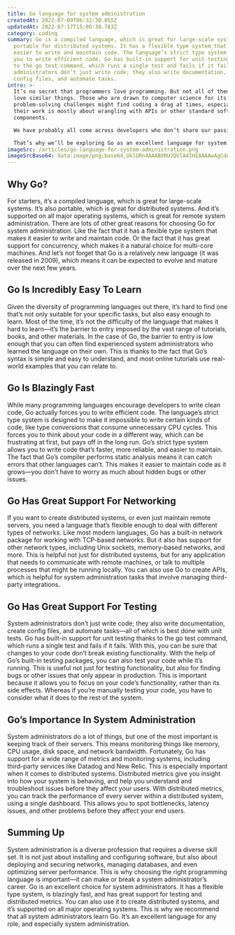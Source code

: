 ```yaml
---
title: Go language for system administration
createdAt: 2022-07-09T06:32:30.055Z
updatedAt: 2022-07-17T15:00:30.783Z
category: coding
summary: Go is a compiled language, which is great for large-scale systems, and
  portable for distributed systems. It has a flexible type system that makes it
  easier to write and maintain code. The language’s strict type system forces
  you to write efficient code. Go has built-in support for unit testing thanks
  to the go test command, which runs a single test and fails if it fails. System
  administrators don’t just write code; they also write documentation, create
  config files, and automate tasks.
intro: >-
  It’s no secret that programmers love programming. But not all of them
  love similar things. Those who are drawn to computer science for its logic and
  problem-solving challenges might find coding a drag at times, especially if
  their work is mostly about wrangling with APIs or other standard software
  components.

  We have probably all come across developers who don’t share our passions — those who get caught up in the glamour of the job title instead of its substance. And this kind of people is also drawn to different fields within our profession. For example, some programmers like writing code that controls machines or processes — in short, system administration tasks— rather than creating user interfaces or artificial intelligence algorithms.

  That’s why we’ll be exploring Go as an excellent language for system administration (or any highly task-oriented role).
imageSrc: /articles/go-language-for-system-administration.png
imageSrcBase64: data:image/png;base64,UklGRn4AAABXRUJQVlA4IHIAAAAwAgCdASoKAAoAAUAmJbACdAYrJ2XeiNQAuADeZ//BxCk9USbZrvUT5VxZGHju68Yv/iUiMURe44fbbiKIKeFln0rUu2iF2ypDPwN2XhRQtx1v+kuH/L764b/RP3/4Kk+CF9v5gg9Ps8z8/v78faDAAAA=
---
```


## Why Go?

For starters, it’s a compiled language, which is great for large-scale systems. It’s also portable, which is great for distributed systems. And it’s supported on all major operating systems, which is great for remote system administration.
There are lots of other great reasons for choosing Go for system administration. Like the fact that it has a flexible type system that makes it easier to write and maintain code. Or the fact that it has great support for concurrency, which makes it a natural choice for multi-core machines.
And let’s not forget that Go is a relatively new language (it was released in 2009), which means it can be expected to evolve and mature over the next few years.

## Go Is Incredibly Easy To Learn

Given the diversity of programming languages out there, it’s hard to find one that’s not only suitable for your specific tasks, but also easy enough to learn. Most of the time, it’s not the difficulty of the language that makes it hard to learn—it’s the barrier to entry imposed by the vast range of tutorials, books, and other materials.
In the case of Go, the barrier to entry is low enough that you can often find experienced system administrators who learned the language on their own. This is thanks to the fact that Go’s syntax is simple and easy to understand, and most online tutorials use real-world examples that you can relate to.

## Go Is Blazingly Fast

While many programming languages encourage developers to write clean code, Go actually forces you to write efficient code. The language’s strict type system is designed to make it impossible to write certain kinds of code, like type conversions that consume unnecessary CPU cycles.
This forces you to think about your code in a different way, which can be frustrating at first, but pays off in the long run. Go’s strict type system allows you to write code that’s faster, more reliable, and easier to maintain.
The fact that Go’s compiler performs static analysis means it can catch errors that other languages can’t. This makes it easier to maintain code as it grows—you don’t have to worry as much about hidden bugs or other issues.

## Go Has Great Support For Networking

If you want to create distributed systems, or even just maintain remote servers, you need a language that’s flexible enough to deal with different types of networks. Like most modern languages, Go has a built-in network package for working with TCP-based networks. But it also has support for other network types, including Unix sockets, memory-based networks, and more.
This is helpful not just for distributed systems, but for any application that needs to communicate with remote machines, or talk to multiple processes that might be running locally.
You can also use Go to create APIs, which is helpful for system administration tasks that involve managing third-party integrations.

## Go Has Great Support For Testing

System administrators don’t just write code; they also write documentation, create config files, and automate tasks—all of which is best done with unit tests.
Go has built-in support for unit testing thanks to the go test command, which runs a single test and fails if it fails. With this, you can be sure that changes to your code don’t break existing functionality.
With the help of Go’s built-in testing packages, you can also test your code while it’s running. This is useful not just for testing functionality, but also for finding bugs or other issues that only appear in production.
This is important because it allows you to focus on your code’s functionality, rather than its side effects. Whereas if you’re manually testing your code, you have to consider what it does to the rest of the system.

## Go’s Importance In System Administration

System administrators do a lot of things, but one of the most important is keeping track of their servers. This means monitoring things like memory, CPU usage, disk space, and network bandwidth. Fortunately, Go has support for a wide range of metrics and monitoring systems, including third-party services like Datadog and New Relic.
This is especially important when it comes to distributed systems. Distributed metrics give you insight into how your system is behaving, and help you understand and troubleshoot issues before they affect your users.
With distributed metrics, you can track the performance of every server within a distributed system, using a single dashboard. This allows you to spot bottlenecks, latency issues, and other problems before they affect your end users.

## Summing Up

System administration is a diverse profession that requires a diverse skill set. It is not just about installing and configuring software, but also about deploying and securing networks, managing databases, and even optimizing server performance.
This is why choosing the right programming language is important—it can make or break a system administrator’s career.
Go is an excellent choice for system administrators. It has a flexible type system, is blazingly fast, and has great support for testing and distributed metrics. You can also use it to create distributed systems, and it’s supported on all major operating systems.
This is why we recommend that all system administrators learn Go. It’s an excellent language for any role, and especially system administration.
